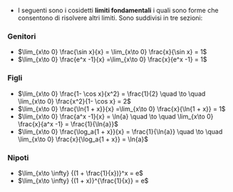 * I seguenti sono i cosidetti __limiti fondamentali__ i quali sono forme che consentono di risolvere altri limiti. Sono suddivisi in tre sezioni:
### Genitori
* $\lim_{x\to 0} \frac{\sin x}{x} = \lim_{x\to 0} \frac{x}{\sin x} = 1$
* $\lim_{x\to 0} \frac{e^x -1}{x} =\lim_{x\to 0} \frac{x}{e^x -1} = 1$
### Figli
* $\lim_{x\to 0} \frac{1- \cos x}{x^2} = \frac{1}{2} \quad \to \quad \lim_{x\to 0} \frac{x^2}{1- \cos x} = 2$
* $\lim_{x\to 0} \frac{\ln{1 + x}}{x} =\lim_{x\to 0} \frac{x}{\ln{1 + x}} = 1$
* $\lim_{x\to 0} \frac{a^x -1}{x} = \ln{a} \quad \to \quad \lim_{x\to 0} \frac{x}{a^x -1} = \frac{1}{\ln{a}}$
* $\lim_{x\to 0} \frac{\log_a{1 + x}}{x} = \frac{1}{\ln{a}} \quad \to \quad \lim_{x\to 0} \frac{x}{\log_a{1 + x}} = \ln{a}$
### Nipoti
* $\lim_{x\to \infty} {(1 + \frac{1}{x})}^x = e$
* $\lim_{x\to \infty} {(1 + x)}^{\frac{1}{x}} = e$